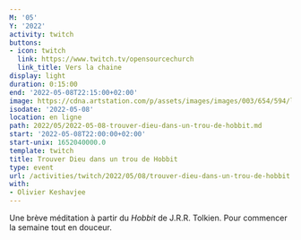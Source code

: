 ```yaml
---
M: '05'
Y: '2022'
activity: twitch
buttons:
- icon: twitch
  link: https://www.twitch.tv/opensourcechurch
  link_title: Vers la chaine
display: light
duration: 0:15:00
end: '2022-05-08T22:15:00+02:00'
image: https://cdna.artstation.com/p/assets/images/images/003/654/594/large/sam-robberechts-finalrender1.jpg
isodate: '2022-05-08'
location: en ligne
path: 2022/05/2022-05-08-trouver-dieu-dans-un-trou-de-hobbit.md
start: '2022-05-08T22:00:00+02:00'
start-unix: 1652040000.0
template: twitch
title: Trouver Dieu dans un trou de Hobbit
type: event
url: /activities/twitch/2022/05/08/trouver-dieu-dans-un-trou-de-hobbit
with:
- Olivier Keshavjee
---
```

Une brève méditation à partir du *Hobbit* de J.R.R. Tolkien. Pour commencer la semaine tout en douceur.